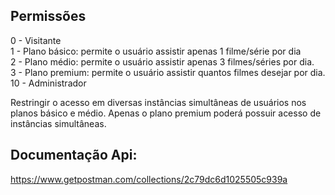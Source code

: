 ## Permissões

0 - Visitante<br>
1 - Plano básico: permite o usuário assistir apenas 1 filme/série por dia<br>
2 - Plano médio: permite o usuário assistir apenas 3 filmes/séries por dia.<br>
3 - Plano premium: permite o usuário assistir quantos filmes desejar por dia.<br>
10 - Administrador<br>

Restringir o acesso em diversas instâncias simultâneas
de usuários nos planos básico e médio. Apenas o
plano premium poderá possuir acesso de instâncias simultâneas.

## Documentação Api:
https://www.getpostman.com/collections/2c79dc6d1025505c939a